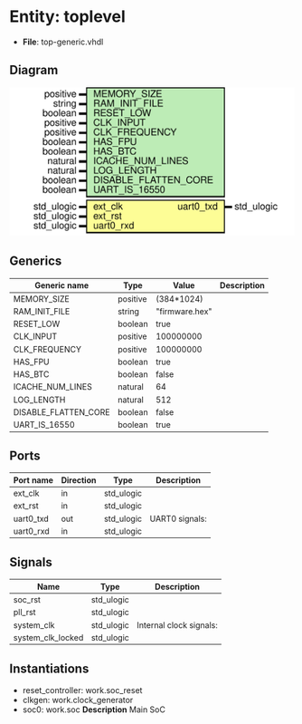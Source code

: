 # Entity: toplevel

- **File**: top-generic.vhdl
## Diagram

![Diagram](top-generic.svg "Diagram")
## Generics

| Generic name         | Type     | Value          | Description |
| -------------------- | -------- | -------------- | ----------- |
| MEMORY_SIZE          | positive | (384*1024)     |             |
| RAM_INIT_FILE        | string   | "firmware.hex" |             |
| RESET_LOW            | boolean  | true           |             |
| CLK_INPUT            | positive | 100000000      |             |
| CLK_FREQUENCY        | positive | 100000000      |             |
| HAS_FPU              | boolean  | true           |             |
| HAS_BTC              | boolean  | false          |             |
| ICACHE_NUM_LINES     | natural  | 64             |             |
| LOG_LENGTH           | natural  | 512            |             |
| DISABLE_FLATTEN_CORE | boolean  | false          |             |
| UART_IS_16550        | boolean  | true           |             |
## Ports

| Port name | Direction | Type       | Description    |
| --------- | --------- | ---------- | -------------- |
| ext_clk   | in        | std_ulogic |                |
| ext_rst   | in        | std_ulogic |                |
| uart0_txd | out       | std_ulogic | UART0 signals: |
| uart0_rxd | in        | std_ulogic |                |
## Signals

| Name              | Type       | Description               |
| ----------------- | ---------- | ------------------------- |
| soc_rst           | std_ulogic |                           |
| pll_rst           | std_ulogic |                           |
| system_clk        | std_ulogic |  Internal clock signals:  |
| system_clk_locked | std_ulogic |                           |
## Instantiations

- reset_controller: work.soc_reset
- clkgen: work.clock_generator
- soc0: work.soc
**Description**
 Main SoC

